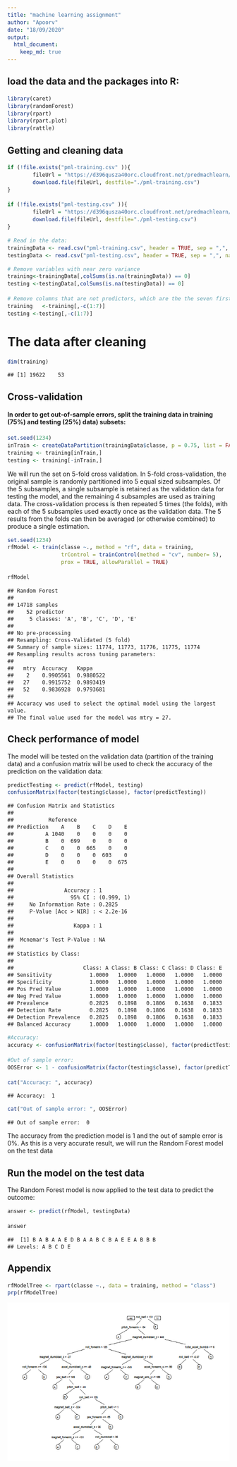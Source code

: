 ```yaml
---
title: "machine learning assignment"
author: "Apoorv"
date: "18/09/2020"
output: 
  html_document: 
    keep_md: true 
---
```




## load the data and the packages into R:

```r
library(caret)
library(randomForest)
library(rpart)
library(rpart.plot)
library(rattle)
```

## Getting and cleaning data 

```r
if (!file.exists("pml-training.csv" )){
        fileUrl = "https://d396qusza40orc.cloudfront.net/predmachlearn/pml-training.csv"
        download.file(fileUrl, destfile="./pml-training.csv")
}

if (!file.exists("pml-testing.csv" )){
        fileUrl = "https://d396qusza40orc.cloudfront.net/predmachlearn/pml-testing.csv"
        download.file(fileUrl, destfile="./pml-testing.csv")
}
```


```r
# Read in the data:
trainingData <- read.csv("pml-training.csv", header = TRUE, sep = ",", na.strings = c("NA", ""))
testingData <- read.csv("pml-testing.csv", header = TRUE, sep = ",", na.strings = c("NA", ""))
```


```r
# Remove variables with near zero variance
training<-trainingData[,colSums(is.na(trainingData)) == 0]
testing <-testingData[,colSums(is.na(testingData)) == 0]

# Remove columns that are not predictors, which are the the seven first columns
training   <-training[,-c(1:7)]
testing <-testing[,-c(1:7)]
```
# The data after cleaning


```r
dim(training)
```

```
## [1] 19622    53
```

## Cross-validation
#### In order to get out-of-sample errors, split the training data in training (75%) and testing (25%) data) subsets:

```r
set.seed(1234)
inTrain <- createDataPartition(trainingData$classe, p = 0.75, list = FALSE)
training <- training[inTrain,]
testing <- training[-inTrain,]
```
We will run the set on 5-fold cross validation. In 5-fold cross-validation, the original sample is randomly partitioned into 5 equal sized subsamples. Of the 5 subsamples, a single subsample is retained as the validation data for testing the model, and the remaining 4 subsamples are used as training data. The cross-validation process is then repeated 5 times (the folds), with each of the 5 subsamples used exactly once as the validation data. The 5 results from the folds can then be averaged (or otherwise combined) to produce a single estimation.


```r
set.seed(1234)
rfModel <- train(classe ~., method = "rf", data = training, 
                 trControl = trainControl(method = "cv", number= 5), 
                 prox = TRUE, allowParallel = TRUE)

rfModel
```

```
## Random Forest 
## 
## 14718 samples
##    52 predictor
##     5 classes: 'A', 'B', 'C', 'D', 'E' 
## 
## No pre-processing
## Resampling: Cross-Validated (5 fold) 
## Summary of sample sizes: 11774, 11773, 11776, 11775, 11774 
## Resampling results across tuning parameters:
## 
##   mtry  Accuracy   Kappa    
##    2    0.9905561  0.9880522
##   27    0.9915752  0.9893419
##   52    0.9836928  0.9793681
## 
## Accuracy was used to select the optimal model using the largest value.
## The final value used for the model was mtry = 27.
```
## Check performance of model 
The model will be tested on the validation data (partition of the training data) and a confusion matrix will be used to check the accuracy of the prediction on the validation data:


```r
predictTesting <- predict(rfModel, testing)
confusionMatrix(factor(testing$classe), factor(predictTesting))
```

```
## Confusion Matrix and Statistics
## 
##           Reference
## Prediction    A    B    C    D    E
##          A 1040    0    0    0    0
##          B    0  699    0    0    0
##          C    0    0  665    0    0
##          D    0    0    0  603    0
##          E    0    0    0    0  675
## 
## Overall Statistics
##                                     
##                Accuracy : 1         
##                  95% CI : (0.999, 1)
##     No Information Rate : 0.2825    
##     P-Value [Acc > NIR] : < 2.2e-16 
##                                     
##                   Kappa : 1         
##                                     
##  Mcnemar's Test P-Value : NA        
## 
## Statistics by Class:
## 
##                      Class: A Class: B Class: C Class: D Class: E
## Sensitivity            1.0000   1.0000   1.0000   1.0000   1.0000
## Specificity            1.0000   1.0000   1.0000   1.0000   1.0000
## Pos Pred Value         1.0000   1.0000   1.0000   1.0000   1.0000
## Neg Pred Value         1.0000   1.0000   1.0000   1.0000   1.0000
## Prevalence             0.2825   0.1898   0.1806   0.1638   0.1833
## Detection Rate         0.2825   0.1898   0.1806   0.1638   0.1833
## Detection Prevalence   0.2825   0.1898   0.1806   0.1638   0.1833
## Balanced Accuracy      1.0000   1.0000   1.0000   1.0000   1.0000
```


```r
#Accuracy: 
accuracy <- confusionMatrix(factor(testing$classe), factor(predictTesting))$overall[1]

#Out of sample error:
OOSError <- 1 - confusionMatrix(factor(testing$classe), factor(predictTesting))$overall[1]

cat("Accuracy: ", accuracy)
```

```
## Accuracy:  1
```

```r
cat("Out of sample error: ", OOSError)
```

```
## Out of sample error:  0
```

The accuracy from the prediction model is 1 and the out of sample error is 0%. As this is a very accurate result, we will run the Random Forest model on the test data

## Run the model on the test data 
The Random Forest model is now applied to the test data to predict the outcome:


```r
answer <- predict(rfModel, testingData)

answer
```

```
##  [1] B A B A A E D B A A B C B A E E A B B B
## Levels: A B C D E
```

## Appendix


```r
rfModelTree <- rpart(classe ~., data = training, method = "class")
prp(rfModelTree)
```

![](Ml_assign_files/figure-html/unnamed-chunk-9-1.png)<!-- -->














